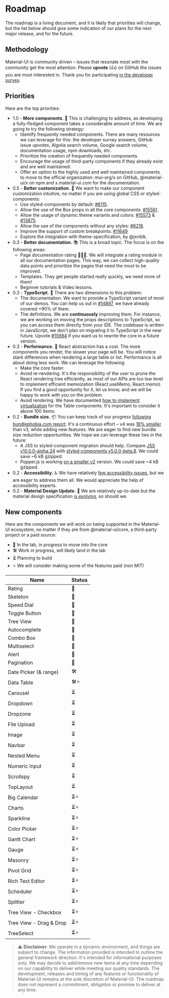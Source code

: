 # Roadmap

<p class="description">The roadmap is a living document, and it is likely that priorities will change, but the list below should give some indication of our plans for the next major release, and for the future.</p>

## Methodology

Material-UI is community driven – issues that resonate most with the community get the most attention.
Please **upvote** (👍) on GitHub the issues you are most interested in.
Thank you for participating [in the developer survey](https://material-ui.com/blog/2019-developer-survey-results/).

## Priorities

Here are the top priorities:

- 1.0 - **More components**. 🧰 This is challenging to address, as developing a fully-fledged component takes a considerable amount of time.
 We are going to try the following strategy:
   - Identify frequently needed components. There are many resources we can leverage for this: the developer survey answers, GitHub issue upvotes, Algolia search volume, Google search volume, documentation usage, npm downloads, etc.
  - Prioritize the creation of frequently needed components.
  - Encourage the usage of third-party components if they already exist and are well maintained.
  - Offer an option to the highly used and well maintained components to move to the official organization: mui-org/x on GitHub, @material-ui/x on npm and x.material-ui.com for the documentation.
- 0.5 - **Better customization.** 💅 We want to make our component customization intuitive, no matter if you are using global CSS or styled-components:
  - Use styled-components by default: [#6115](https://github.com/mui-org/material-ui/issues/6115).
  - Allow the use of the Box props in all the core components: [#15561](https://github.com/mui-org/material-ui/issues/15561).
  - Allow the usage of dynamic theme variants and colors: [#15573](https://github.com/mui-org/material-ui/issues/15573) & [#13875](https://github.com/mui-org/material-ui/issues/13875).
  - Allow the use of the components without any styles: [#6218](https://github.com/mui-org/material-ui/issues/6218).
  - Improve the support of custom breakpoints: [#11649](https://github.com/mui-org/material-ui/issues/11649)
  - Explore the integration with theme-specification, by @jxnblk.
- 0.3 - **Better documentation.** 📚 This is a broad topic. The focus is on the following areas:
  - Page documentation rating 🥇🥈🥉. We will integrate a rating module in all our documentation pages. This way, we can collect high-quality data points and prioritize the pages that need the most to be improved.
  - Templates. They get people started really quickly, we need more of them!
  - Beginner tutorials & Video lessons.
- 0.3 - **TypeScript.** 📏 There are two dimensions to this problem:
  - The documentation. We want to provide a TypeScript variant of most of our demos.
    You can help us out in [#14897](https://github.com/mui-org/material-ui/issues/14897), we have already covered +90% of them.
  - The definitions. We are **continuously** improving them. For instance, we are working on moving the props descriptions to TypeScript, so you can access them directly from your IDE.
    The codebase is written in JavaScript, we don't plan on migrating it to TypeScript in the near future. Upvote [#15984](https://github.com/mui-org/material-ui/issues/15984) if you want us to rewrite the core in a future version.
- 0.3 - **Performance.** 🚀 React abstraction has a cost. The more components you render, the slower your page will be. You will notice stark differences when rendering a large table or list.
Performance is all about doing less work. We can leverage the following:
  - Make the core faster.
  - Avoid re-rendering. It's the responsibility of the user to prune the React rendering tree efficiently,
    as most of our APIs are too low level to implement efficient memoization (React.useMemo, React.memo).
    If you find a good opportunity for it, let us know, and we will be happy to work with you on the problem.
  - Avoid rendering. We have documented [how to implement virtualization](/components/tables/#virtualized-table) for the Table components. It's important to consider it above 100 items.
- 0.2 - **Bundle size.** 📦 You can keep track of our progress [following bundlephobia.com report](https://bundlephobia.com/result?p=@material-ui/core).
It's a continuous effort – v4 was [18% smaller](https://bundlephobia.com/result?p=@material-ui/core@3.9.2) than v3, while adding new features.
We are eager to find new bundle size reduction opportunities. We hope we can leverage these two in the future:
  - A JSS to styled-component migration should help. Compare [JSS v10.0.0-alpha.24](https://bundlephobia.com/result?p=react-jss@10.0.0-alpha.24) with [styled-components v5.0.0-beta.8](https://bundlephobia.com/result?p=styled-components@5.0.0-beta.8). We could save ~6 kB gzipped.
  - Popper.js is working [on a smaller v2](https://bundlephobia.com/result?p=popper.js@2.0.0-next.4) version. We could save ~4 kB gzipped.
- 0.2 - **Accessibility.** ♿️ We have relatively [few accessibility issues](https://darekkay.com/blog/accessible-ui-frameworks/), but we are eager to address them all. We would appreciate the help of accessibility experts.
- 0.2 - **Material Design Update.** 🎀 We are relatively up-to-date but the material design specification [is evolving](https://material.io/whats-new/), so should we.

## New components

Here are the components we will work on being supported in the Material-UI ecosystem, no matter if they are from @material-ui/core, a third-party project or a paid source:

- 🧪 In the lab, in progress to move into the core
- 🛠 Work in progress, will likely land in the lab
- ⏳ Planning to build
- ⭐️ We will consider making some of the features paid (non MIT)

| Name | Status |
|------|--------|
| Rating | 🧪 |
| Skeleton | 🧪 |
| Speed Dial | 🧪 |
| Toggle Button | 🧪 |
| Tree View | 🧪 |
| Autocomplete | 🧪 |
| Combo Box | 🧪 |
| Multiselect | 🧪 |
| Alert | 🧪 |
| Pagination | 🧪 |
| Date Picker (& range) | 🛠 |
| Data Table | 🛠⭐️ |
| Carousel | ⏳ |
| Dropdown | ⏳ |
| Dropzone | ⏳ |
| File Upload | ⏳ |
| Image | ⏳ |
| Navbar | ⏳ |
| Nested Menu | ⏳ |
| Numeric Input | ⏳ |
| Scrollspy | ⏳ |
| TopLayout | ⏳ |
| Big Calendar | ⏳⭐️ |
| Charts | ⏳⭐️ |
| Sparkline | ⏳⭐️ |
| Color Picker | ⏳⭐️ |
| Gantt Chart | ⏳⭐️ |
| Gauge | ⏳⭐️ |
| Masonry | ⏳⭐️ |
| Pivot Grid | ⏳⭐️ |
| Rich Text Editor | ⏳⭐️ |
| Scheduler | ⏳⭐️ |
| Splitter | ⏳⭐️ |
| Tree View - Checkbox | ⏳⭐️ |
| Tree View - Drag & Drop | ⏳⭐️ |
| TreeSelect | ⏳⭐️ |

> ⚠️ **Disclaimer**: We operate in a dynamic environment, and things are subject to change. The information provided is intended to outline the general framework direction. It's intended for informational purposes only. We may decide to add/remove new items at any time depending on our capability to deliver while meeting our quality standards. The development, releases and timing of any features or functionality of Material-UI remains at the sole discretion of Material-UI. The roadmap does not represent a commitment, obligation or promise to deliver at any time.
